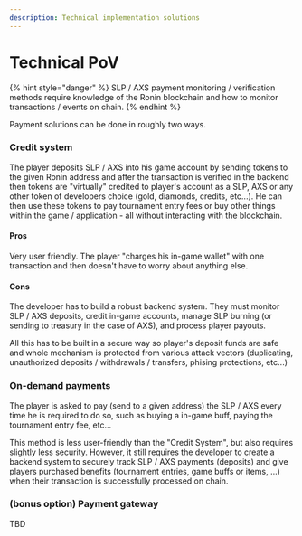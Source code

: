 ```yaml
---
description: Technical implementation solutions
---
```


# Technical PoV



{% hint style="danger" %}
SLP / AXS payment monitoring / verification methods require knowledge of the Ronin blockchain and how to monitor transactions / events on chain.
{% endhint %}

Payment solutions can be done in roughly two ways.

### Credit system

The player deposits SLP / AXS into his game account by sending tokens to the given Ronin address and after the transaction is verified in the backend then tokens are "virtually" credited to player's account as a SLP, AXS or any other token of developers choice (gold, diamonds, credits, etc...). He can then use these tokens to pay tournament entry fees or buy other things within the game / application - all without interacting with the blockchain.

#### Pros

Very user friendly. The player "charges his in-game wallet" with one transaction and then doesn't have to worry about anything else.

#### Cons

The developer has to build a robust backend system. They must monitor SLP / AXS deposits, credit in-game accounts, manage SLP burning (or sending to treasury in the case of AXS), and process player payouts.

All this has to be built in a secure way so player's deposit funds are safe and whole mechanism is protected from various attack vectors (duplicating, unauthorized deposits / withdrawals / transfers, phising protections, etc...)



### On-demand payments

The player is asked to pay (send to a given address) the SLP / AXS every time he is required to do so, such as buying a in-game buff, paying the tournament entry fee, etc...

This method is less user-friendly than the "Credit System", but also requires slightly less security. However, it still requires the developer to create a backend system to securely track SLP / AXS payments (deposits) and give players purchased benefits (tournament entries, game buffs or items, ...) when their transaction is successfully processed on chain.



### (bonus option) Payment gateway

TBD
